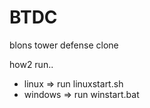 # BTDC
blons tower defense clone

how2 run..
* linux => run linuxstart.sh
* windows => run winstart.bat
